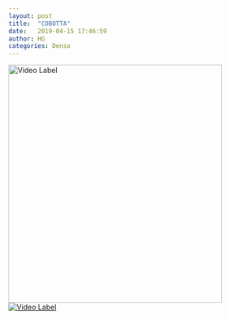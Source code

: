 ```yaml
---
layout: post
title:  "COBOTTA"
date:   2019-04-15 17:46:59
author: HG
categories: Denso
---
```


<a href="http://www.hangukrobot.com/page/sho10.php?spCate1=34">
  <img src="http://www.hangukrobot.com/images/shop/1552886935_WpCo_0.JPG" width="420" height="469>
</a>

자동차부품제조 생산성 향상을 목표로 덴소 로봇의 개발을 시작한지 50년.

새롭게 내놓는 협동로봇 COBOTTA.

사람을 배려하는 구조와 운반하기 쉬운 작은 몸체로 어디든지 자유롭게 연결하여 움직이고,
전문지식 없이도 놀랄 정도 간단히 설치하고 운용할 수 있습니다.

단순작업은 로봇에 맡기고, 사람은 좀 더 창조적인 일에 집중하십시오.

고객의 요구나 사용법에 따라 끝없이 무한한 가능성을 넓히는 COBOTTA. 그 상상은 끝이 없습니다.

[![Video Label](http://img.youtube.com/vi/rTiIdpZVwTQ/1.jpg)](https://youtu.be/rTiIdpZVwTQ=0s "Video Label")
